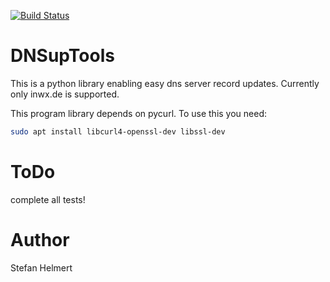 [![Build Status](https://travis-ci.com/TheTesla/dnsuptools.svg?branch=master)](https://travis-ci.com/TheTesla/dnsuptools)

# DNSupTools

This is a python library enabling easy dns server record updates. Currently only
inwx.de is supported. 

This program library depends on pycurl. To use this you need:

```bash
sudo apt install libcurl4-openssl-dev libssl-dev
```

# ToDo

complete all tests!

# Author

Stefan Helmert


